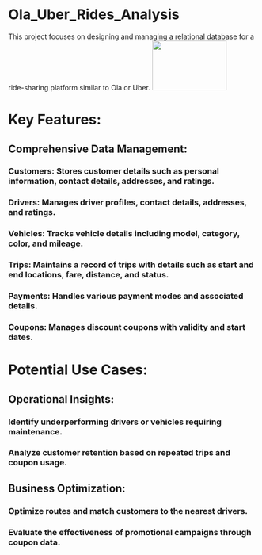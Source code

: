 # Ola_Uber_Rides_Analysis
This project focuses on designing and managing a relational database for a ride-sharing platform similar to Ola or Uber. 
<img src="![Ola-Cabs-Logo](https://github.com/user-attachments/assets/d0356744-06bd-4ae2-bbf4-394ec366851e)
" alt=" " width="150" height="100"/>


# Key Features:
## Comprehensive Data Management:

### Customers: Stores customer details such as personal information, contact details, addresses, and ratings.
### Drivers: Manages driver profiles, contact details, addresses, and ratings.
### Vehicles: Tracks vehicle details including model, category, color, and mileage.
### Trips: Maintains a record of trips with details such as start and end locations, fare, distance, and status.
### Payments: Handles various payment modes and associated details.
### Coupons: Manages discount coupons with validity and start dates.

# Potential Use Cases:
## Operational Insights:
### Identify underperforming drivers or vehicles requiring maintenance.
### Analyze customer retention based on repeated trips and coupon usage.

## Business Optimization:
### Optimize routes and match customers to the nearest drivers.
### Evaluate the effectiveness of promotional campaigns through coupon data.
